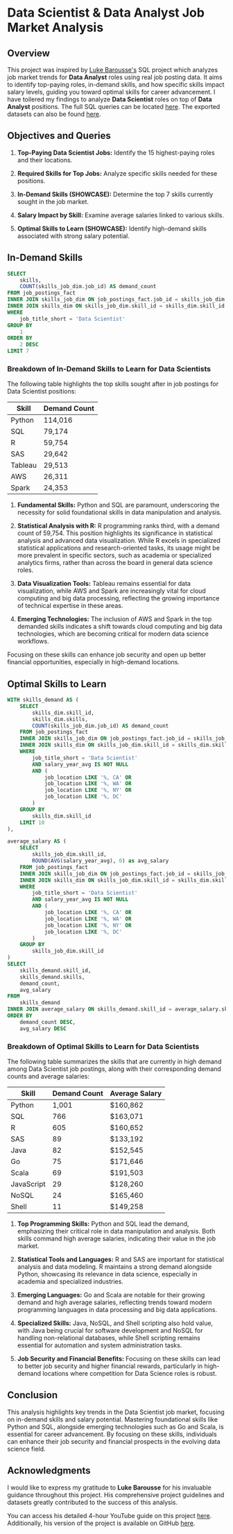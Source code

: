 # Data Scientist & Data Analyst Job Market Analysis

## Overview

This project was inspired by [Luke Barousse's](https://github.com/lukebarousse/SQL_Project_Data_Job_Analysis) SQL project which analyzes job market trends for **Data Analyst** roles using real job posting data. It aims to identify top-paying roles, in-demand skills, and how specific skills impact salary levels, guiding you toward optimal skills for career advancement. I have toilered my findings to analyze **Data Scientist** roles on top of **Data Analyst** positions. The full SQL queries can be located [here](queries/). The exported datasets can also be found [here](datasets/).

## Objectives and Queries

1. **Top-Paying Data Scientist Jobs:** Identify the 15 highest-paying roles and their locations.
  
2. **Required Skills for Top Jobs:** Analyze specific skills needed for these positions.

3. **In-Demand Skills (SHOWCASE):** Determine the top 7 skills currently sought in the job market.

4. **Salary Impact by Skill:** Examine average salaries linked to various skills.

5. **Optimal Skills to Learn (SHOWCASE):** Identify high-demand skills associated with strong salary potential.

## In-Demand Skills

```sql
SELECT
    skills,
    COUNT(skills_job_dim.job_id) AS demand_count
FROM job_postings_fact
INNER JOIN skills_job_dim ON job_postings_fact.job_id = skills_job_dim.job_id
INNER JOIN skills_dim ON skills_job_dim.skill_id = skills_dim.skill_id
WHERE
    job_title_short = 'Data Scientist'
GROUP BY
    1
ORDER BY
    2 DESC
LIMIT 7
```
### Breakdown of In-Demand Skills to Learn for Data Scientists

The following table highlights the top skills sought after in job postings for Data Scientist positions:

| Skill     | Demand Count |
|-----------|--------------|
| Python    | 114,016      |
| SQL       | 79,174       |
| R         | 59,754       |
| SAS       | 29,642       |
| Tableau    | 29,513       |
| AWS       | 26,311       |
| Spark     | 24,353       |

1. **Fundamental Skills:** Python and SQL are paramount, underscoring the necessity for solid foundational skills in data manipulation and analysis.

2. **Statistical Analysis with R:** R programming ranks third, with a demand count of 59,754. This position highlights its significance in statistical analysis and advanced data visualization. While R excels in specialized statistical applications and research-oriented tasks, its usage might be more prevalent in specific sectors, such as academia or specialized analytics firms, rather than across the board in general data science roles.

3. **Data Visualization Tools:** Tableau remains essential for data visualization, while AWS and Spark are increasingly vital for cloud computing and big data processing, reflecting the growing importance of technical expertise in these areas.

4. **Emerging Technologies:** The inclusion of AWS and Spark in the top demanded skills indicates a shift towards cloud computing and big data technologies, which are becoming critical for modern data science workflows.

Focusing on these skills can enhance job security and open up better financial opportunities, especially in high-demand locations.


## Optimal Skills to Learn 

```sql
WITH skills_demand AS (
    SELECT
        skills_dim.skill_id,
        skills_dim.skills,
        COUNT(skills_job_dim.job_id) AS demand_count
    FROM job_postings_fact
    INNER JOIN skills_job_dim ON job_postings_fact.job_id = skills_job_dim.job_id
    INNER JOIN skills_dim ON skills_job_dim.skill_id = skills_dim.skill_id
    WHERE
        job_title_short = 'Data Scientist'
        AND salary_year_avg IS NOT NULL
        AND (
            job_location LIKE '%, CA' OR
            job_location LIKE '%, WA' OR
            job_location LIKE '%, NY' OR
            job_location LIKE '%, DC'
        )
    GROUP BY
        skills_dim.skill_id
    LIMIT 10
),

average_salary AS (
    SELECT
        skills_job_dim.skill_id,
        ROUND(AVG(salary_year_avg), 0) as avg_salary
    FROM job_postings_fact
    INNER JOIN skills_job_dim ON job_postings_fact.job_id = skills_job_dim.job_id
    INNER JOIN skills_dim ON skills_job_dim.skill_id = skills_dim.skill_id
    WHERE
        job_title_short = 'Data Scientist'
        AND salary_year_avg IS NOT NULL
        AND (
            job_location LIKE '%, CA' OR
            job_location LIKE '%, WA' OR
            job_location LIKE '%, NY' OR
            job_location LIKE '%, DC'
        )
    GROUP BY
        skills_job_dim.skill_id
)
SELECT
    skills_demand.skill_id,
    skills_demand.skills,
    demand_count,
    avg_salary
FROM
    skills_demand
INNER JOIN average_salary ON skills_demand.skill_id = average_salary.skill_id
ORDER BY
    demand_count DESC,
    avg_salary DESC
```
### Breakdown of Optimal Skills to Learn for Data Scientists

The following table summarizes the skills that are currently in high demand among Data Scientist job postings, along with their corresponding demand counts and average salaries:

| Skill        | Demand Count | Average Salary |
|--------------|--------------|----------------|
| Python       | 1,001        | $160,862       |
| SQL          | 766          | $163,071       |
| R            | 605          | $160,652       |
| SAS          | 89           | $133,192       |
| Java         | 82           | $152,545       |
| Go           | 75           | $171,646       |
| Scala        | 69           | $191,503       |
| JavaScript   | 29           | $128,260       |
| NoSQL        | 24           | $165,460       |
| Shell        | 11           | $149,258       |

1. **Top Programming Skills:** Python and SQL lead the demand, emphasizing their critical role in data manipulation and analysis. Both skills command high average salaries, indicating their value in the job market.

2. **Statistical Tools and Languages:** R and SAS are important for statistical analysis and data modeling. R maintains a strong demand alongside Python, showcasing its relevance in data science, especially in academia and specialized industries.

3. **Emerging Languages:** Go and Scala are notable for their growing demand and high average salaries, reflecting trends toward modern programming languages in data processing and big data applications.

4. **Specialized Skills:** Java, NoSQL, and Shell scripting also hold value, with Java being crucial for software development and NoSQL for handling non-relational databases, while Shell scripting remains essential for automation and system administration tasks.

5. **Job Security and Financial Benefits:** Focusing on these skills can lead to better job security and higher financial rewards, particularly in high-demand locations where competition for Data Science roles is robust.


## Conclusion

This analysis highlights key trends in the Data Scientist job market, focusing on in-demand skills and salary potential. Mastering foundational skills like Python and SQL, alongside emerging technologies such as Go and Scala, is essential for career advancement. By focusing on these skills, individuals can enhance their job security and financial prospects in the evolving data science field.

## Acknowledgments

I would like to express my gratitude to **Luke Barousse** for his invaluable guidance throughout this project. His comprehensive project guidelines and datasets greatly contributed to the success of this analysis. 

You can access his detailed 4-hour YouTube guide on this project [here](https://www.youtube.com/watch?v=7mz73uXD9DA). Additionally, his version of the project is available on GitHub [here](https://github.com/lukebarousse/SQL_Project_Data_Job_Analysis).


